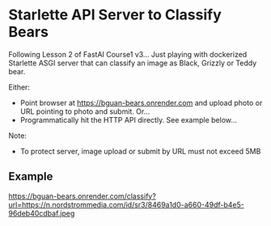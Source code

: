 # Starlette API Server to Classify Bears

Following Lesson 2 of FastAI Course1 v3... Just playing with dockerized Starlette ASGI server that can classify an image as Black, Grizzly or Teddy bear.

Either:
 * Point browser at https://bguan-bears.onrender.com and upload photo or URL pointing to photo and submit.  Or...
 * Programmatically hit the HTTP API directly.  See example below...

Note:
 * To protect server, image upload or submit by URL must not exceed 5MB 

## Example

https://bguan-bears.onrender.com/classify?url=https://n.nordstrommedia.com/id/sr3/8469a1d0-a660-49df-b4e5-96deb40cdbaf.jpeg
